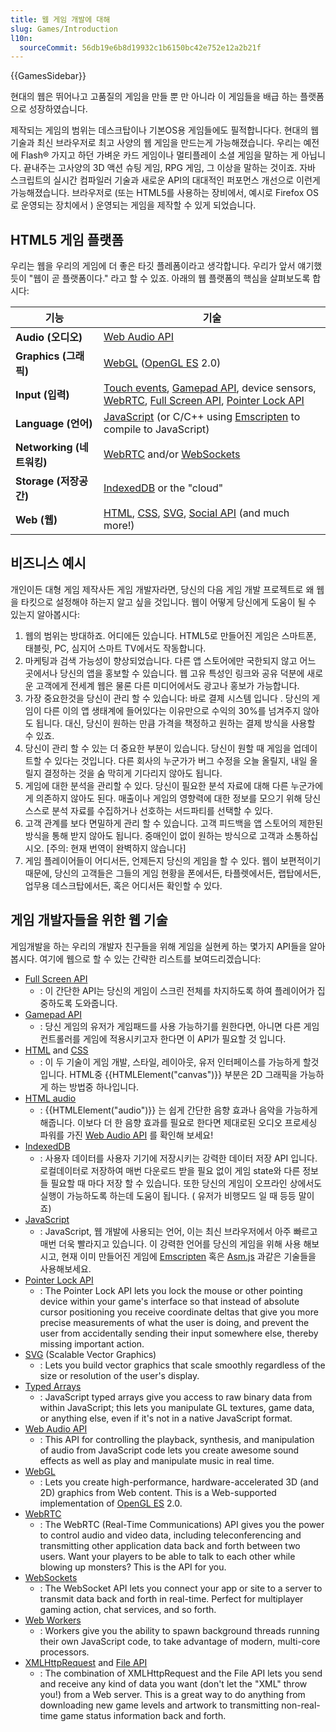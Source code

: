 ```yaml
---
title: 웹 게임 개발에 대해
slug: Games/Introduction
l10n:
  sourceCommit: 56db19e6b8d19932c1b6150bc42e752e12a2b21f
---
```


{{GamesSidebar}}

현대의 웹은 뛰어나고 고품질의 게임을 만들 뿐 만 아니라 이 게임들을 배급 하는 플랫폼으로 성장하였습니다.

제작되는 게임의 범위는 데스크탑이나 기본OS용 게임들에도 필적합니다다. 현대의 웹 기술과 최신 브라우저로 최고 사양의 웹 게임을 만드는게 가능해졌습니다. 우리는 예전에 Flash® 가지고 하던 가벼운 카드 게임이나 멀티플레이 소셜 게임을 말하는 게 아닙니다. 끝내주는 고사양의 3D 액션 슈팅 게임, RPG 게임, 그 이상을 말하는 것이죠. 자바 스크립트의 실시간 컴파일러 기술과 새로운 API의 대대적인 퍼포먼스 개선으로 이런게 가능해졌습니다. 브라우저로 (또는 HTML5를 사용하는 장비에서, 예시로 Firefox OS로 운영되는 장치에서 ) 운영되는 게임을 제작할 수 있게 되었습니다.

## HTML5 게임 플랫폼

우리는 웹을 우리의 게임에 더 좋은 타깃 플레폼이라고 생각합니다. 우리가 앞서 얘기했듯이 "웹이 곧 플랫폼이다." 라고 할 수 있죠. 아래의 웹 플랫폼의 핵심을 살펴보도록 합시다:

| 기능                      | 기술                                                                                                                                                                                                                                                 |
| ------------------------- | ---------------------------------------------------------------------------------------------------------------------------------------------------------------------------------------------------------------------------------------------------- |
| **Audio (오디오)**        | [Web Audio API](/ko/docs/Web/API/Web_Audio_API)                                                                                                                                                                                                              |
| **Graphics (그래픽)**     | [WebGL](/ko/docs/Web/API/WebGL_API) ([OpenGL ES](https://www.khronos.org/opengles/) 2.0)                                                                                                                                                                          |
| **Input (입력)**          | [Touch events](/ko/docs/Web/API/Touch_events), [Gamepad API](/ko/docs/Web/API/Gamepad_API/Using_the_Gamepad_API), device sensors, [WebRTC](/ko/docs/Web/API/WebRTC_API), [Full Screen API](/ko/docs/Web/API/Fullscreen_API), [Pointer Lock API](/ko/docs/Web/API/Pointer_Lock_API) |
| **Language (언어)**       | [JavaScript](/ko/docs/Web/JavaScript) (or C/C++ using [Emscripten](https://github.com/kripken/emscripten/wiki) to compile to JavaScript)                                                                                                                 |
| **Networking (네트워킹)** | [WebRTC](/ko/docs/Web/API/WebRTC_API) and/or [WebSockets](/ko/docs/Web/API/WebSockets_API)                                                                                                                                                                                   |
| **Storage (저장공간)**    | [IndexedDB](/ko/docs/Web/API/IndexedDB_API) or the "cloud"                                                                                                                                                                                                       |
| **Web (웹)**              | [HTML](/ko/docs/Web/HTML), [CSS](/ko/docs/Web/CSS), [SVG](/ko/docs/Web/SVG), [Social API](/ko/docs/Social_API) (and much more!)                                                                                                                                  |

## 비즈니스 예시

개인이든 대형 게임 제작사든 게임 개발자라면, 당신의 다음 게임 개발 프로젝트로 왜 웹을 타킷으로 설정해야 하는지 알고 싶을 것입니다. 웹이 어떻게 당신에게 도움이 될 수 있는지 알아봅시다:

1. 웹의 범위는 방대하죠. 어디에든 있습니다. HTML5로 만들어진 게임은 스마트폰, 태블릿, PC, 심지어 스마트 TV에서도 작동합니다.
2. 마케팅과 검색 가능성이 향상되었습니다. 다른 앱 스토어에만 국한되지 않고 어느 곳에서나 당신의 앱을 홍보할 수 있습니다. 웹 고유 특성인 링크와 공유 덕분에 새로운 고객에게 전세계 웹은 물론 다른 미디어에서도 광고나 홍보가 가능합니다.
3. 가장 중요한것을 당신이 관리 할 수 있습니다: 바로 결제 시스템 입니다 . 당신의 게임이 다른 이의 앱 생태계에 들어있다는 이유만으로 수익의 30%를 넘겨주지 않아도 됩니다. 대신, 당신이 원하는 만큼 가격을 책정하고 원하는 결제 방식을 사용할 수 있죠.
4. 당신이 관리 할 수 있는 더 중요한 부분이 있습니다. 당신이 원할 때 게임을 업데이트할 수 있다는 것입니다. 다른 회사의 누군가가 버그 수정을 오늘 올릴지, 내일 올릴지 결정하는 것을 숨 막히게 기다리지 않아도 됩니다.
5. 게임에 대한 분석을 관리할 수 있다. 당신이 필요한 분석 자료에 대해 다른 누군가에게 의존하지 않아도 된다. 매출이나 게임의 영향력에 대한 정보를 모으기 위해 당신 스스로 분석 자료를 수집하거나 선호하는 서드파티를 선택할 수 있다.
6. 고객 관계를 보다 면밀하게 관리 할 수 있습니다. 고객 피드백을 앱 스토어의 제한된 방식을 통해 받지 않아도 됩니다. 중매인이 없이 원하는 방식으로 고객과 소통하십시오. \[주의: 현재 번역이 완벽하지 않습니다]
7. 게임 플레이어들이 어디서든, 언제든지 당신의 게임을 할 수 있다. 웹이 보편적이기 때문에, 당신의 고객들은 그들의 게임 현황을 폰에서든, 타플렛에서든, 랩탑에서든, 업무용 데스크탑에서든, 혹은 어디서든 확인할 수 있다.

## 게임 개발자들을 위한 웹 기술

게임개발을 하는 우리의 개발자 친구들을 위해 게임을 실현케 하는 몇가지 API들을 알아봅시다. 여기에 웹으로 할 수 있는 간략한 리스트를 보여드리겠습니다:

- [Full Screen API](/ko/docs/Web/API/Fullscreen_API)
  - : 이 간단한 API는 당신의 게임이 스크린 전체를 차지하도록 하여 플레이어가 집중하도록 도와줍니다.
- [Gamepad API](/ko/docs/Web/API/Gamepad_API/Using_the_Gamepad_API)
  - : 당신 게임의 유저가 게임패드를 사용 가능하기를 원한다면, 아니면 다른 게임 컨트롤러를 게임에 적용시키고자 한다면 이 API가 필요할 것 입니다.
- [HTML](/ko/docs/Web/HTML) and [CSS](/ko/docs/Web/CSS)
  - : 이 두 기술이 게임 개발, 스타일, 레이아웃, 유저 인터페이스를 가능하게 할것입니다. HTML중 {{HTMLElement("canvas")}} 부분은 2D 그래픽을 가능하게 하는 방법중 하나입니다.
- [HTML audio](/ko/docs/Web/HTML/Element/audio)
  - : {{HTMLElement("audio")}} 는 쉽게 간단한 음향 효과나 음악을 가능하게 해줍니다. 이보다 더 한 음향 효과를 필요로 한다면 제대로된 오디오 프로세싱 파워를 가진 [Web Audio API](/ko/docs/Web/API/Web_Audio_API) 를 확인해 보세요!
- [IndexedDB](/ko/docs/Web/API/IndexedDB_API)
  - : 사용자 데이터를 사용자 기기에 저장시키는 강력한 데이터 저장 API 입니다. 로컬데이터로 저장하여 매번 다운로드 받을 필요 없이 게임 state와 다른 정보들 필요할 때 마다 저장 할 수 있습니다. 또한 당신의 게임이 오프라인 상에서도 실행이 가능하도록 하는데 도움이 됩니다. ( 유저가 비행모드 일 때 등등 말이죠)
- [JavaScript](/ko/docs/Web/JavaScript)
  - : JavaScript, 웹 개발에 사용되는 언어, 이는 최신 브라우저에서 아주 빠르고 매번 더욱 빨라지고 있습니다. 이 강력한 언어를 당신의 게임을 위해 사용 해보시고, 현재 이미 만들어진 게임에 [Emscripten](https://github.com/kripken/emscripten/wiki) 혹은 [Asm.js](http://asmjs.org/spec/latest/) 과같은 기술들을 사용해보세요.
- [Pointer Lock API](/ko/docs/Web/API/Pointer_Lock_API)
  - : The Pointer Lock API lets you lock the mouse or other pointing device within your game's interface so that instead of absolute cursor positioning you receive coordinate deltas that give you more precise measurements of what the user is doing, and prevent the user from accidentally sending their input somewhere else, thereby missing important action.
- [SVG](/ko/docs/Web/SVG) (Scalable Vector Graphics)
  - : Lets you build vector graphics that scale smoothly regardless of the size or resolution of the user's display.
- [Typed Arrays](/ko/docs/Web/JavaScript/Guide/Typed_arrays)
  - : JavaScript typed arrays give you access to raw binary data from within JavaScript; this lets you manipulate GL textures, game data, or anything else, even if it's not in a native JavaScript format.
- [Web Audio API](/ko/docs/Web/API/Web_Audio_API)
  - : This API for controlling the playback, synthesis, and manipulation of audio from JavaScript code lets you create awesome sound effects as well as play and manipulate music in real time.
- [WebGL](/ko/docs/Web/API/WebGL_API)
  - : Lets you create high-performance, hardware-accelerated 3D (and 2D) graphics from Web content. This is a Web-supported implementation of [OpenGL ES](https://www.khronos.org/opengles/) 2.0.
- [WebRTC](/ko/docs/Web/API/WebRTC_API)
  - : The WebRTC (Real-Time Communications) API gives you the power to control audio and video data, including teleconferencing and transmitting other application data back and forth between two users. Want your players to be able to talk to each other while blowing up monsters? This is the API for you.
- [WebSockets](/ko/docs/Web/API/WebSockets_API)
  - : The WebSocket API lets you connect your app or site to a server to transmit data back and forth in real-time. Perfect for multiplayer gaming action, chat services, and so forth.
- [Web Workers](/ko/docs/Web/API/Web_Workers_API/Using_web_workers)
  - : Workers give you the ability to spawn background threads running their own JavaScript code, to take advantage of modern, multi-core processors.
- [XMLHttpRequest](/ko/docs/Web/API/XMLHttpRequest) and [File API](/ko/docs/DOM/File_API)
  - : The combination of XMLHttpRequest and the File API lets you send and receive any kind of data you want (don't let the "XML" throw you!) from a Web server. This is a great way to do anything from downloading new game levels and artwork to transmitting non-real-time game status information back and forth.
